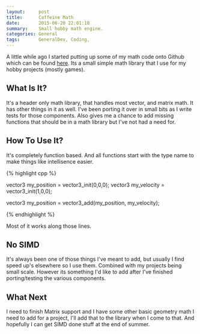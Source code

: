 ```yaml
---
layout:     post
title:      Caffeine Math
date:       2015-06-20 22:01:18
summary:    Small hobby math engine.
categories: General
tags: 		GeneralDev, Coding,
---
```



A little while ago I started putting up some of my math code onto Github which can be found [here](https://github.com/PhilCK/caffeine-math). Its a small simple math library that I use for my hobby projects (mostly games).

## What Is It?

It's a header only math library, that handles most vector, and matrix math. It has other things in it as well. I've been porting it over in small bits as I write tests for those components. Also gives me a chance to add missing functions that should be in a math library but I've not had a need for.


## How To Use It?

It's completely function based. And all functions start with the type name to make things like intellisence easier.

{% highlight cpp %}

vector3 my_position = vector3_init(0,0,0);
vector3 my_velocity = vector3_init(1,0,0);

vector3 my_position = vector3_add(my_position, my_velocity);

{% endhighlight %}

Most of it works along those lines.

## No SIMD

It's always been one of those things I've meant to add, but usually I find speed up's elsewhere so I use them. Combined with my projects being small scale. However its something I'd like to add after I've finished porting/testing the various components.

## What Next

I need to finish Matrix support and I have some other basic geometry math I need to add for a project, I'll add that to the library when I come to that. And hopefully I can get SIMD done stuff at the end of summer.

